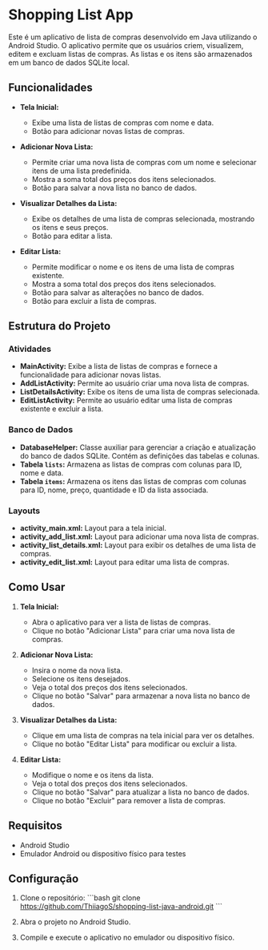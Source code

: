 
# Shopping List App

Este é um aplicativo de lista de compras desenvolvido em Java utilizando o Android Studio. O aplicativo permite que os usuários criem, visualizem, editem e excluam listas de compras. As listas e os itens são armazenados em um banco de dados SQLite local.

## Funcionalidades

- **Tela Inicial:**
  - Exibe uma lista de listas de compras com nome e data.
  - Botão para adicionar novas listas de compras.

- **Adicionar Nova Lista:**
  - Permite criar uma nova lista de compras com um nome e selecionar itens de uma lista predefinida.
  - Mostra a soma total dos preços dos itens selecionados.
  - Botão para salvar a nova lista no banco de dados.

- **Visualizar Detalhes da Lista:**
  - Exibe os detalhes de uma lista de compras selecionada, mostrando os itens e seus preços.
  - Botão para editar a lista.

- **Editar Lista:**
  - Permite modificar o nome e os itens de uma lista de compras existente.
  - Mostra a soma total dos preços dos itens selecionados.
  - Botão para salvar as alterações no banco de dados.
  - Botão para excluir a lista de compras.

## Estrutura do Projeto

### Atividades

- **MainActivity:** Exibe a lista de listas de compras e fornece a funcionalidade para adicionar novas listas.
- **AddListActivity:** Permite ao usuário criar uma nova lista de compras.
- **ListDetailsActivity:** Exibe os itens de uma lista de compras selecionada.
- **EditListActivity:** Permite ao usuário editar uma lista de compras existente e excluir a lista.

### Banco de Dados

- **DatabaseHelper:** Classe auxiliar para gerenciar a criação e atualização do banco de dados SQLite. Contém as definições das tabelas e colunas.
- **Tabela `lists`:** Armazena as listas de compras com colunas para ID, nome e data.
- **Tabela `items`:** Armazena os itens das listas de compras com colunas para ID, nome, preço, quantidade e ID da lista associada.

### Layouts

- **activity_main.xml:** Layout para a tela inicial.
- **activity_add_list.xml:** Layout para adicionar uma nova lista de compras.
- **activity_list_details.xml:** Layout para exibir os detalhes de uma lista de compras.
- **activity_edit_list.xml:** Layout para editar uma lista de compras.

## Como Usar

1. **Tela Inicial:**
   - Abra o aplicativo para ver a lista de listas de compras.
   - Clique no botão "Adicionar Lista" para criar uma nova lista de compras.

2. **Adicionar Nova Lista:**
   - Insira o nome da nova lista.
   - Selecione os itens desejados.
   - Veja o total dos preços dos itens selecionados.
   - Clique no botão "Salvar" para armazenar a nova lista no banco de dados.

3. **Visualizar Detalhes da Lista:**
   - Clique em uma lista de compras na tela inicial para ver os detalhes.
   - Clique no botão "Editar Lista" para modificar ou excluir a lista.

4. **Editar Lista:**
   - Modifique o nome e os itens da lista.
   - Veja o total dos preços dos itens selecionados.
   - Clique no botão "Salvar" para atualizar a lista no banco de dados.
   - Clique no botão "Excluir" para remover a lista de compras.

## Requisitos

- Android Studio
- Emulador Android ou dispositivo físico para testes

## Configuração

1. Clone o repositório:
   \`\`\`bash
   git clone https://github.com/ThiiagoS/shopping-list-java-android.git
   \`\`\`

2. Abra o projeto no Android Studio.

3. Compile e execute o aplicativo no emulador ou dispositivo físico.
